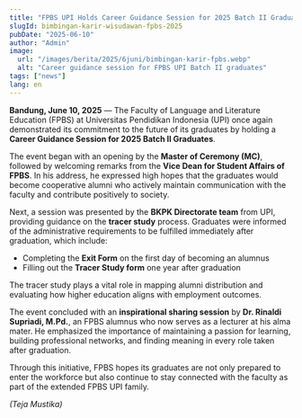 ```yaml
---
title: "FPBS UPI Holds Career Guidance Session for 2025 Batch II Graduates"
slugId: bimbingan-karir-wisudawan-fpbs-2025
pubDate: "2025-06-10"
author: "Admin"
image:
  url: "/images/berita/2025/6juni/bimbingan-karir-fpbs.webp"
  alt: "Career guidance session for FPBS UPI Batch II graduates"
tags: ["news"]
lang: en
---
```


**Bandung, June 10, 2025** — The Faculty of Language and Literature Education (FPBS) at Universitas Pendidikan Indonesia (UPI) once again demonstrated its commitment to the future of its graduates by holding a **Career Guidance Session for 2025 Batch II Graduates**.

The event began with an opening by the **Master of Ceremony (MC)**, followed by welcoming remarks from the **Vice Dean for Student Affairs of FPBS**. In his address, he expressed high hopes that the graduates would become cooperative alumni who actively maintain communication with the faculty and contribute positively to society.

Next, a session was presented by the **BKPK Directorate team** from UPI, providing guidance on the **tracer study** process. Graduates were informed of the administrative requirements to be fulfilled immediately after graduation, which include:

- Completing the **Exit Form** on the first day of becoming an alumnus  
- Filling out the **Tracer Study form** one year after graduation  

The tracer study plays a vital role in mapping alumni distribution and evaluating how higher education aligns with employment outcomes.

The event concluded with an **inspirational sharing session** by **Dr. Rinaldi Supriadi, M.Pd.**, an FPBS alumnus who now serves as a lecturer at his alma mater. He emphasized the importance of maintaining a passion for learning, building professional networks, and finding meaning in every role taken after graduation.

Through this initiative, FPBS hopes its graduates are not only prepared to enter the workforce but also continue to stay connected with the faculty as part of the extended FPBS UPI family.

*(Teja Mustika)*
